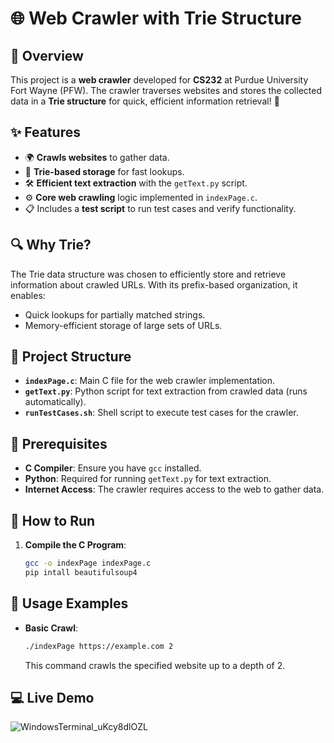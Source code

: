 # 🌐 Web Crawler with Trie Structure

## 📖 Overview
This project is a **web crawler** developed for **CS232** at Purdue University Fort Wayne (PFW). The crawler traverses websites and stores the collected data in a **Trie structure** for quick, efficient information retrieval! 🚀

## ✨ Features
- 🌍 **Crawls websites** to gather data.
- 🧩 **Trie-based storage** for fast lookups.
- 🛠️ **Efficient text extraction** with the `getText.py` script.
- ⚙️ **Core web crawling** logic implemented in `indexPage.c`.
- 📋 Includes a **test script** to run test cases and verify functionality.

## 🔍 Why Trie?
The Trie data structure was chosen to efficiently store and retrieve information about crawled URLs. With its prefix-based organization, it enables:
- Quick lookups for partially matched strings.
- Memory-efficient storage of large sets of URLs.


## 📂 Project Structure
- **`indexPage.c`**: Main C file for the web crawler implementation.
- **`getText.py`**: Python script for text extraction from crawled data (runs automatically).
- **`runTestCases.sh`**: Shell script to execute test cases for the crawler.

## 🔧 Prerequisites
- **C Compiler**: Ensure you have `gcc` installed.
- **Python**: Required for running `getText.py` for text extraction.
- **Internet Access**: The crawler requires access to the web to gather data.

## 🚀 How to Run
1. **Compile the C Program**: 
   ```bash
   gcc -o indexPage indexPage.c
   pip intall beautifulsoup4

## 📝 Usage Examples
- **Basic Crawl**:
   ```bash
   ./indexPage https://example.com 2
   ```
  This command crawls the specified website up to a depth of 2.

## 💻 Live Demo
![WindowsTerminal_uKcy8dlOZL](https://github.com/user-attachments/assets/b4abb186-c751-49b7-8407-a86ab8ae9cd6)
